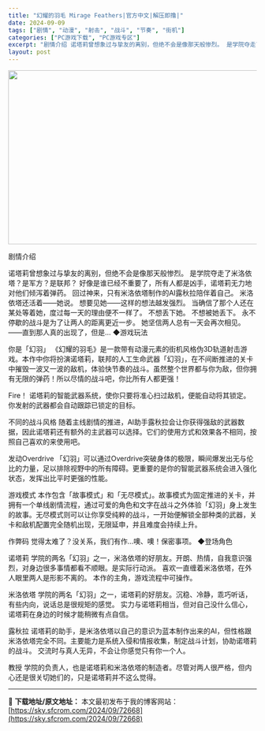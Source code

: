 ```yaml
---
title: "幻耀的羽毛 Mirage Feathers|官方中文|解压即撸|"
date: 2024-09-09
tags: ["剧情", "动漫", "射击", "战斗", "节奏", "街机"]
categories: ["PC游戏下载", "PC游戏专区"]
excerpt: "剧情介绍 诺塔莉曾想象过与挚友的离别，但绝不会是像那天般惨烈。 是学院夺走了米洛依塔？是军方？是联邦？ 好像是谁已经不重要了，所有人都是凶手，诺塔莉无力地对他们倾泻着弹药。 回过神来，只有米洛依塔制作的AI露秋拉陪伴着自己。 米洛依塔还活着——她说。 想要见她——这样的想法越发强烈。 当确信了那个人&hellip;"
layout: post
---
```


<img class="aligncenter size-full wp-image-72658" src="https://sky.sfcrom.com/wp-content/uploads/2024/09/2024090912163347.webp" alt="" width="616" height="353" />

剧情介绍

诺塔莉曾想象过与挚友的离别，但绝不会是像那天般惨烈。
是学院夺走了米洛依塔？是军方？是联邦？
好像是谁已经不重要了，所有人都是凶手，诺塔莉无力地对他们倾泻着弹药。
回过神来，只有米洛依塔制作的AI露秋拉陪伴着自己。
米洛依塔还活着——她说。
想要见她——这样的想法越发强烈。
当确信了那个人还在某处等着她，度过每一天的理由便不一样了。
不想丢下她。
不想被她丢下。
永不停歇的战斗是为了让两人的距离更近一步。
她坚信两人总有一天会再次相见。
——直到那人真的出现了，但是…
◆游戏玩法

你是「幻羽」
《幻耀的羽毛》是一款带有动漫元素的街机风格伪3D轨道射击游戏。本作中你将扮演诺塔莉，联邦的人工生命武器「幻羽」，在不间断推进的关卡中摧毁一波又一波的敌机，体验快节奏的战斗。虽然整个世界都与你为敌，但你拥有无限的弹药！所以尽情的战斗吧，你比所有人都更强！

Fire！
诺塔莉的智能武器系统，使你只要将准心扫过敌机，便能自动将其锁定。你发射的武器都会自动跟踪已锁定的目标。

不同的战斗风格
随着主线剧情的推进，AI助手露秋拉会让你获得强敌的武器数据，因此诺塔莉还有额外的主武器可以选择。它们的使用方式和效果各不相同，按照自己喜欢的来使用吧。

发动Overdrive
「幻羽」可以通过Overdrive突破身体的极限，瞬间爆发出无与伦比的力量，足以排除视野中的所有障碍。更重要的是你的智能武器系统会进入强化状态，发挥出比平时更强的性能。

游戏模式
本作包含「故事模式」和「无尽模式」。故事模式为固定推进的关卡，并拥有一个单线剧情流程，通过可爱的角色和文字在战斗之外体验「幻羽」身上发生的故事。无尽模式则可以让你享受纯粹的战斗，一开始便解锁全部种类的武器，关卡和敌机配置完全随机出现，无限延申，并且难度会持续上升。

作弊码
觉得太难了？没关系，我们有作…噢、噢！保密事项。
◆登场角色

诺塔莉
学院的两名「幻羽」之一，米洛依塔的好朋友。开朗、热情，自我意识强烈，对身边很多事情都看不顺眼。是实际行动派。
喜欢一直缠着米洛依塔，在外人眼里两人是形影不离的。
本作的主角，游戏流程中可操作。

米洛依塔
学院的两名「幻羽」之一，诺塔莉的好朋友。沉稳、冷静，乖巧听话，有些内向，说话总是很规矩的感觉。
实力与诺塔莉相当，但对自己没什么信心，诺塔莉在身边的时候才能稍微有点自信。

露秋拉
诺塔莉的助手，是米洛依塔以自己的意识为蓝本制作出来的AI，但性格跟米洛依塔完全不同。主要能力是系统入侵和情报收集，制定战斗计划，协助诺塔莉的战斗。
交流时与真人无异，不会让你感觉只有你一个人。

教授
学院的负责人，也是诺塔莉和米洛依塔的制造者。尽管对两人很严格，但内心还是很关切她们的，只是诺塔莉并不这么觉得。

---
📖 **下载地址/原文地址：** 本文最初发布于我的博客网站：[https://sky.sfcrom.com/2024/09/72668](https://sky.sfcrom.com/2024/09/72668)
